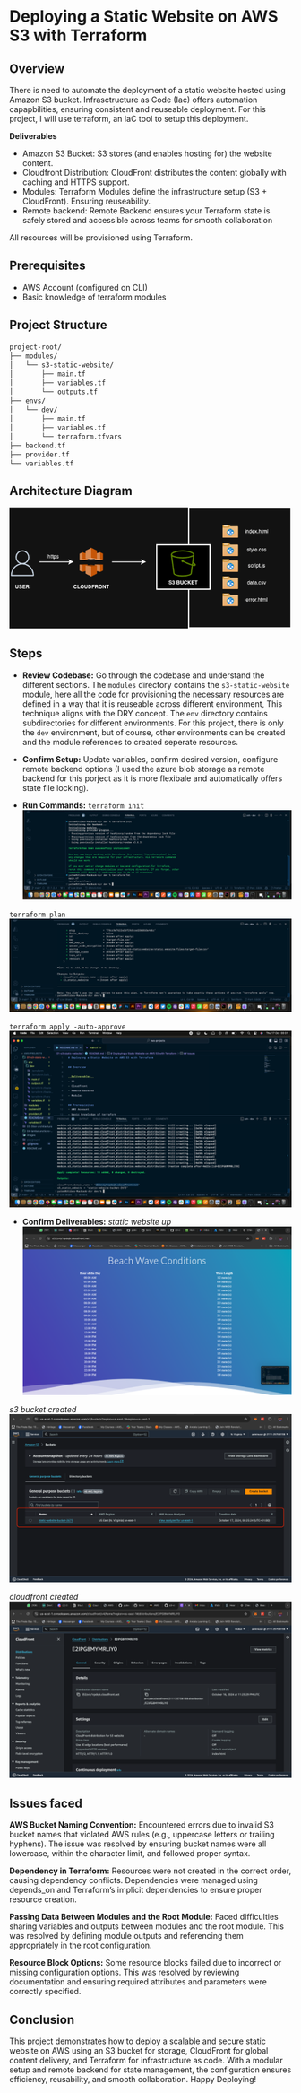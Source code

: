 # Deploying a Static Website on AWS S3 with Terraform

## Overview
There is need to automate the deployment of a static website hosted using Amazon S3 bucket. Infrasctructure as Code (Iac) offers automation capapbilities, ensuring consistent and reuseable deployment. For this project, I will use terraform, an IaC tool to setup this deployment.

__Deliverables__
- Amazon S3 Bucket: S3 stores (and enables hosting for) the website content.
- Cloudfront Distribution: CloudFront distributes the content globally with caching and HTTPS support.
- Modules: Terraform Modules define the infrastructure setup (S3 + CloudFront). Ensuring reuseability.
- Remote backend: Remote Backend ensures your Terraform state is safely stored and accessible across teams for smooth collaboration

All resources will be provisioned using Terraform.

## Prerequisites
- AWS Account (configured on CLI)
- Basic knowledge of terraform modules

## Project Structure

```
project-root/
├── modules/
│   └── s3-static-website/
│       ├── main.tf
│       ├── variables.tf
│       └── outputs.tf
├── envs/
│   └── dev/
│       ├── main.tf
│       ├── variables.tf
│       └── terraform.tfvars
├── backend.tf
├── provider.tf
└── variables.tf

```

## Architecture Diagram
![diagrma](../images/s3staticwebsite/s3staticwebsite.drawio.png)

## Steps
- __Review Codebase:__ Go through the codebase and understand the different sections. The `modules` directory contains the `s3-static-website` module, here all the code for provisioning the necessary resources are defined in a way that it is reuseable across different environment, This technique aligns with the DRY concept. The `env` directory contains subdirectories for different environments. For this project, there is only the `dev` environment, but of course, other environments can be created and the module references to created seperate resources.

- __Confirm Setup:__ Update variables, confirm desired version, configure remote backend options (I used the azure blob storage as remote backend for this porject as it is more flexibale and automatically offers state file locking).

- __Run Commands:__
`terraform init`
![screenshot](../images/s3staticwebsite/init.png)

`terraform plan`
![screenshot](../images/s3staticwebsite/plan.png)

`terraform apply -auto-approve`
![screenshot](../images/s3staticwebsite/apply.png)

- __Confirm Deliverables:__
_static website up_
![screenshot](../images/s3staticwebsite/website.png)

_s3 bucket created_
![screenshot](../images/s3staticwebsite/bucket.png)

_cloudfront created_
![screenshot](../images/s3staticwebsite/cloudfront.png)

## Issues faced
__AWS Bucket Naming Convention:__ Encountered errors due to invalid S3 bucket names that violated AWS rules (e.g., uppercase letters or trailing hyphens). The issue was resolved by ensuring bucket names were all lowercase, within the character limit, and followed proper syntax.

__Dependency in Terraform:__ Resources were not created in the correct order, causing dependency conflicts. Dependencies were managed using depends_on and Terraform’s implicit dependencies to ensure proper resource creation.

__Passing Data Between Modules and the Root Module:__ Faced difficulties sharing variables and outputs between modules and the root module. This was resolved by defining module outputs and referencing them appropriately in the root configuration.

__Resource Block Options:__ Some resource blocks failed due to incorrect or missing configuration options. This was resolved by reviewing documentation and ensuring required attributes and parameters were correctly specified.

## Conclusion
This project demonstrates how to deploy a scalable and secure static website on AWS using an S3 bucket for storage, CloudFront for global content delivery, and Terraform for infrastructure as code. With a modular setup and remote backend for state management, the configuration ensures efficiency, reusability, and smooth collaboration. Happy Deploying!